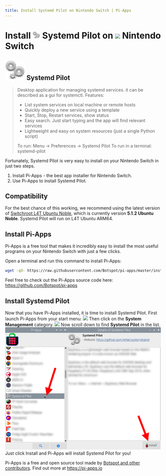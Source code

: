 ```yaml
---
title: Install Systemd Pilot on Nintendo Switch | Pi-Apps
---
```

<div class="simple-install-content content">

# Install <img src="/img/app-icons/Systemd Pilot/icon-64.png" height=24> Systemd Pilot on <img src=/img/other-icons/switch-icon.svg height=24> Nintendo Switch

## <img src="/img/app-icons/Systemd Pilot/icon-64.png"> Systemd Pilot
> Desktop application for managing systemd services. it can be described as a gui for systemctl.
> Features:
> - List system services on local machine or remote hosts
> - Quickly deploy a new service using a template
> - Start, Stop, Restart services, show status
> - Easy search. Just start typing and the app will find relevant services
> - Lightweight and easy on system resources (just a single Python script)
> 
> To run: Menu -> Preferences -> Systemd Pilot
> To run in a terminal: systemd-pilot

Fortunately, Systemd Pilot is very easy to install on your Nintendo Switch in just two steps.
1. Install Pi-Apps - the best app installer for Nintendo Switch.
2. Use Pi-Apps to install Systemd Pilot.
</div>
<div class="simple-install-content content">

## Compatibility
For the best chance of this working, we recommend using the latest version of [Switchroot L4T Ubuntu Noble](https://wiki.switchroot.org/wiki/linux/l4t-ubuntu-noble-installation-guide), which is currently version **5.1.2 Ubuntu Noble**.
Systemd Pilot will run on L4T Ubuntu ARM64.
</div>
<div class="simple-install-content content">

## Install Pi-Apps

Pi-Apps is a free tool that makes it incredibly easy to install the most useful programs on your Nintendo Switch with just a few clicks.

Open a terminal and run this command to install Pi-Apps:
```bash
wget -qO- https://raw.githubusercontent.com/Botspot/pi-apps/master/install | bash
```
Feel free to check out the Pi-Apps source code here: https://github.com/Botspot/pi-apps
</div>
<div class="simple-install-content content">

## Install Systemd Pilot

Now that you have Pi-Apps installed, it is time to install Systemd Pilot.
First launch Pi-Apps from your start menu:
<img src="/img/start-menu.png">
Then click on the <b>System Management</b> category.
<img src="/img/category-selections/System Management.png">
Now scroll down to find <b>Systemd Pilot</b> in the list.
<img src="/img/app-icons/Systemd Pilot/app-selection.png">
Just click Install and Pi-Apps will install Systemd Pilot for you!
</div>
<div class="simple-install-content content">

Pi-Apps is a free and open source tool made by [Botspot and other contributors](/about/#contributors). Find out more at https://pi-apps.io
</div>
